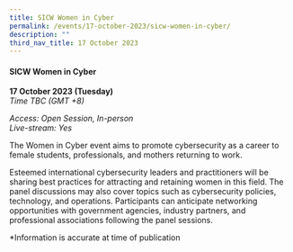 ```yaml
---
title: SICW Women in Cyber
permalink: /events/17-october-2023/sicw-women-in-cyber/
description: ""
third_nav_title: 17 October 2023
---
```

#### **SICW Women in Cyber**

**17 October 2023 (Tuesday)**  
*Time TBC (GMT +8)*

*Access: Open Session, In-person*
<br>*Live-stream: Yes*

The Women in Cyber event aims to promote cybersecurity as a career to female students, professionals, and mothers returning to work.

Esteemed international cybersecurity leaders and practitioners will be sharing best practices for attracting and retaining women in this field. The panel discussions may also cover topics such as cybersecurity policies, technology, and operations. Participants can anticipate networking opportunities with government agencies, industry partners, and professional associations following the panel sessions.

<a font-size="8pt">*Information is accurate at time of publication </a>